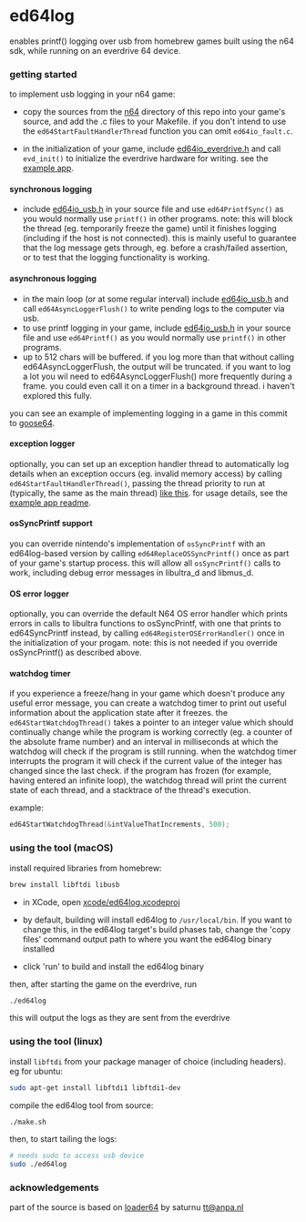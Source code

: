 # ed64log

enables printf() logging over usb from homebrew games built using the n64 sdk, while running on an everdrive 64 device.


### getting started

to implement usb logging in your n64 game:

- copy the sources from the [n64](n64) directory of this repo into your game's source, and add the .c files to your Makefile. if you don't intend to use the `ed64StartFaultHandlerThread` function you can omit `ed64io_fault.c`.

- in the initialization of your game, include [ed64io_everdrive.h](n64/ed64io_everdrive.h) and call `evd_init()` to initialize the everdrive hardware for writing. see the [example app](https://github.com/jsdf/ed64log/blob/master/example/main.c).

#### synchronous logging
- include [ed64io_usb.h](n64/ed64io_usb.h) in your source file and use `ed64PrintfSync()` as you would normally use `printf()` in other programs. note: this will block the thread (eg. temporarily freeze the game) until it finishes logging (including if the host is not connected). this is mainly useful to guarantee that the log message gets through, eg. before a crash/failed assertion, or to test that the logging functionality is working.

#### asynchronous logging
- in the main loop (or at some regular interval) include [ed64io_usb.h](n64/ed64io_usb.h) and call `ed64AsyncLoggerFlush()` to write pending logs to the computer via usb.
- to use printf logging in your game, include [ed64io_usb.h](n64/ed64io_usb.h) in your source file and use `ed64Printf()` as you would normally use `printf()` in other programs.
- up to 512 chars will be buffered. if you log more than that without calling ed64AsyncLoggerFlush, the output will be truncated. if you want to log a lot you wil need to ed64AsyncLoggerFlush() more frequently during a frame. you could even call it on a timer in a background thread. i haven't explored this fully.

you can see an example of implementing logging in a game in this commit to [goose64](https://github.com/jsdf/goose64/commit/cf2259a2b47cd8e2f828ad61a5dd5ddcd2c02986).

#### exception logger

optionally, you can set up an exception handler thread to automatically log details when an exception occurs (eg. invalid memory access) by calling `ed64StartFaultHandlerThread()`, passing the thread priority to run at (typically, the same as the main thread) [like this](https://github.com/jsdf/ed64log/blob/master/example/main.c#L17). for usage details, see the [example app readme](https://github.com/jsdf/ed64log/tree/master/example#exception-logging-and-disassembly).

#### osSyncPrintf support

you can override nintendo's implementation of `osSyncPrintf` with an ed64log-based version by calling `ed64ReplaceOSSyncPrintf()` once as part of your game's startup process. this will allow all `osSyncPrintf()` calls to work, including debug error messages in libultra_d and libmus_d. 


#### OS error logger

optionally, you can override the default N64 OS error handler which prints errors in calls to libultra functions to osSyncPrintf, with one that prints to ed64SyncPrintf instead, by calling `ed64RegisterOSErrorHandler()` once in the initialization of your progam. note: this is not needed if you override osSyncPrintf() as described above.


#### watchdog timer

if you experience a freeze/hang in your game which doesn't produce any useful error message, you can create a watchdog timer to print out useful information about the application state after it freezes. the `ed64StartWatchdogThread()` takes a pointer to an integer value which should continually change while the program is working correctly (eg. a counter of the absolute frame number) and an interval in milliseconds at which the watchdog will check if the program is still running. when the watchdog timer interrupts the program it will check if the current value of the integer has changed since the last check. if the program has frozen (for example, having entered an infinite loop), the watchdog thread will print the current state of each thread, and a stacktrace of the thread's execution.

example:
```c
ed64StartWatchdogThread(&intValueThatIncrements, 500);
```

### using the tool (macOS)

install required libraries from homebrew:

```bash
brew install libftdi libusb
```

- in XCode, open [xcode/ed64log.xcodeproj](xcode/ed64log.xcodeproj)

- by default, building will install ed64log to `/usr/local/bin`. If you want to change this, in the ed64log target's build phases tab, change the 'copy files' command output path to where you want the ed64log binary installed

- click 'run' to build and install the ed64log binary

then, after starting the game on the everdrive, run

```bash
./ed64log
```

this will output the logs as they are sent from the everdrive


### using the tool (linux)

install `libftdi` from your package manager of choice (including headers). eg for ubuntu:

```bash
sudo apt-get install libftdi1 libftdi1-dev
```

compile the ed64log tool from source:

```bash
./make.sh
```

then, to start tailing the logs:

```bash
# needs sudo to access usb device
sudo ./ed64log
```


### acknowledgements

part of the source is based on [loader64](http://krikzz.com/forum/index.php?topic=1407.msg14076) by saturnu <tt@anpa.nl>
